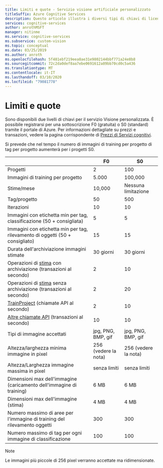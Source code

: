 ```yaml
---
title: Limiti e quote - Servizio visione artificiale personalizzato
titleSuffix: Azure Cognitive Services
description: Questo articolo illustra i diversi tipi di chiavi di licenza e i limiti e le quote per la Servizio visione artificiale personalizzato.
services: cognitive-services
author: anrothMSFT
manager: nitinme
ms.service: cognitive-services
ms.subservice: custom-vision
ms.topic: conceptual
ms.date: 03/25/2019
ms.author: anroth
ms.openlocfilehash: 5f481ebf219eea8ae31e9802144bbf771a24e8b8
ms.sourcegitcommit: 72c2da0def8aa7ebe0691612a89bb70cd0c5a436
ms.translationtype: MT
ms.contentlocale: it-IT
ms.lasthandoff: 03/10/2020
ms.locfileid: "79081778"
---
```

# <a name="limits-and-quotas"></a>Limiti e quote

Sono disponibili due livelli di chiavi per il servizio Visione personalizzata. È possibile registrarsi per una sottoscrizione F0 (gratuita) o S0 (standard) tramite il portale di Azure. Per informazioni dettagliate su prezzi e transazioni, vedere la pagina corrispondente di [Prezzi di Servizi cognitivi](https://azure.microsoft.com/pricing/details/cognitive-services/custom-vision-service/).

Si prevede che nel tempo il numero di immagini di training per progetto di tag per progetto aumenterà per i progetti S0.

||**F0**|**S0**|
|-----|-----|-----|
|Progetti|2|100|
|Immagini di training per progetto |5\.000|100,000|
|Stime/mese|10,000 |Nessuna limitazione|
|Tag/progetto|50|500|
|Iterazioni |10|10|
|Immagini con etichetta min per tag, classificazione (50 + consigliata) |5|5|
|Immagini con etichetta min per tag, rilevamento di oggetti (50 + consigliato)|15|15|
|Durata dell'archiviazione immagini stimate|30 giorni|30 giorni|
|Operazioni di [stima](https://go.microsoft.com/fwlink/?linkid=865445) con archiviazione (transazioni al secondo)|2|10|
|Operazioni di [stima](https://go.microsoft.com/fwlink/?linkid=865445) senza archiviazione (transazioni al secondo)|2|20|
|[TrainProject](https://go.microsoft.com/fwlink/?linkid=865446) (chiamate API al secondo)|2|10|
|[Altre chiamate API](https://go.microsoft.com/fwlink/?linkid=865446) (transazioni al secondo)|10|10|
|Tipi di immagine accettati|jpg, PNG, BMP, gif|jpg, PNG, BMP, gif|
|Altezza/larghezza minima immagine in pixel|256 (vedere la nota)|256 (vedere la nota)|
|Altezza/Larghezza immagine massima in pixel|senza limiti|senza limiti|
|Dimensioni max dell'immagine (caricamento dell'immagine di training) |6 MB|6 MB|
|Dimensioni max dell'immagine (stima)|4 MB|4 MB|
|Numero massimo di aree per l'immagine di training del rilevamento oggetti|300|300|
|Numero massimo di tag per ogni immagine di classificazione|100|100|

> [!NOTE]
> Le immagini più piccole di 256 pixel verranno accettate ma ridimensionate.
